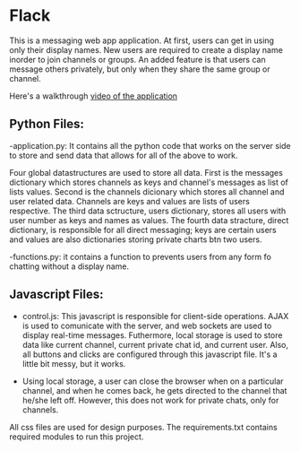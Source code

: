# Flack

This is a messaging web app application. At first, users can get in using only their display names. New users are required to create a display name inorder to join channels or groups. An added feature is that users can message others privately, but only when they share the same group or channel.

Here's a walkthrough [video of the application](https://www.youtube.com/watch?v=nUJGn2ssreg) 


## Python Files:

-application.py: It contains all the python code that works on the server side to store and send data that allows for all of the above to work. 
    
Four global datastructures are used to store all data. First is the messages dictionary which stores channels as keys and channel's messages as list of lists values. Second is the channels dicionary which stores all channel and user related data. Channels are keys and values are lists of users respective. The third data sctructure, users dictionary, stores all users with user number as keys and names as values. The fourth data stracture, direct dictionary, is responsible for all direct messaging; keys are certain users and values are also dictionaries storing private charts btn two users.

-functions.py: it contains a function to prevents users from any form fo chatting without a display name.

## Javascript Files:

- control.js: This javascript is responsible for client-side operations. AJAX is used to comunicate with the server, and web sockets are used to display real-time messages. Futhermore, local storage is used to store data like current channel, current private chat id, and current user. Also, all buttons and clicks are configured through this javascript file. It's a little bit messy, but it works. 

- Using local storage, a user can close the browser when on a particular channel, and when he comes back, he gets directed to the channel that he/she left off. However, this does not work for private chats, only for channels.

All css files are used for design purposes. The requirements.txt contains required modules to run this project.
